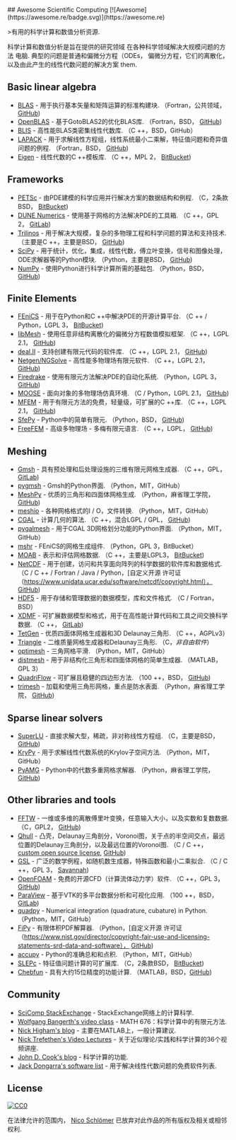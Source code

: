 <div class="github-widget" data-repo="nschloe/awesome-scientific-computing"></div>
## Awesome Scientific Computing [![Awesome](https://awesome.re/badge.svg)](https://awesome.re)



&gt;有用的科学计算和数值分析资源.

科学计算和数值分析是旨在提供的研究领域
在各种科学领域解决大规模问题的方法
 电脑.  典型的问题是普通和偏微分方程（ODEs，
偏微分方程，它们的离散化，以及由此产生的线性代数问题的解决方案
them.





## Basic linear algebra

- [BLAS](https://www.netlib.org/blas/) - 用于执行基本矢量和矩阵运算的标准构建块.
  （Fortran，公共领域， [GitHub](https://github.com/Reference-LAPACK/lapack/tree/master/BLAS))
- [OpenBLAS](https://www.openblas.net) - 基于GotoBLAS2的优化BLAS库.
  （Fortran，BSD， [GitHub](https://github.com/xianyi/OpenBLAS))
- [BLIS](https://github.com/flame/blis) - 高性能BLAS类密集线性代数库.
  （C ++，BSD，GitHub）
- [LAPACK](https://www.netlib.org/lapack/) - 用于求解线性方程组，线性系统最小二乘解，特征值问题和奇异值问题的例程.
  （Fortran，BSD， [GitHub](https://github.com/Reference-LAPACK/lapack))
- [Eigen](https://eigen.tuxfamily.org/index.php?title=Main_Page) - 线性代数的C ++模板库.
  （C ++，MPL 2， [BitBucket](https://bitbucket.org/eigen/eigen))


## Frameworks

- [PETSc](https://www.mcs.anl.gov/petsc/) - 由PDE建模的科学应用并行解决方案的数据结构和例程.
  （C，2条款BSD， [BitBucket](https://bitbucket.org/petsc/petsc/src))
- [DUNE Numerics](https://www.dune-project.org) - 使用基于网格的方法解决PDE的工具箱.
  （C ++，GPL 2， [GitLab](https://gitlab.dune-project.org/core/))
- [Trilinos](https://trilinos.org) - 用于解决大规模，复杂的多物理工程和科学问题的算法和支持技术.
  （主要是C ++，主要是BSD， [GitHub](https://github.com/trilinos/))
- [SciPy](https://www.scipy.org) - 用于统计，优化，集成，线性代数，傅立叶变换，信号和图像处理，ODE求解器等的Python模块.
  （Python，主要是BSD， [GitHub](https://github.com/scipy/scipy/))
- [NumPy](https://www.numpy.org) - 使用Python进行科学计算所需的基础包.
  （Python，BSD， [GitHub](https://github.com/numpy/numpy))


## Finite Elements

- [FEniCS](https://fenicsproject.org) - 用于在Python和C ++中解决PDE的开源计算平台.
  （C ++ / Python，LGPL 3， [BitBucket](https://bitbucket.org/fenics-project/))
- [libMesh](https://libmesh.github.io) - 使用任意非结构离散化的偏微分方程数值模拟框架.
  （C ++，LGPL 2.1， [GitHub](https://github.com/libMesh/libmesh))
- [deal.II](https://dealii.org) - 支持创建有限元代码的软件库.
  （C ++，LGPL 2.1， [GitHub](https://github.com/dealii/dealii))
- [Netgen/NGSolve](https://ngsolve.org) - 高性能多物理场有限元软件.
  （C ++，LGPL 2.1， [GitHub](https://github.com/NGSolve/netgen))
- [Firedrake](https://www.firedrakeproject.org) - 使用有限元方法解决PDE的自动化系统.
  （Python，LGPL 3， [GitHub](https://github.com/firedrakeproject/firedrake))
- [MOOSE](https://www.mooseframework.org) - 面向对象的多物理场仿真环境.
  （C / Python，LGPL 2.1， [GitHub](https://github.com/idaholab/moose))
- [MFEM](https://mfem.org) - 用于有限元方法的免费，轻量级，可扩展的C ++库.
  （C ++，LGPL 2.1， [GitHub](https://github.com/mfem/mfem))
- [SfePy](https://sfepy.org) -  Python中的简单有限元.
  （Python，BSD， [GitHub](https://github.com/sfepy/sfepy))
- [FreeFEM](https://freefem.org)   - 高级多物理场 - 多梅有限元语言.  （C ++，LGPL， [GitHub](https://github.com/FreeFem))

## Meshing

- [Gmsh](http://gmsh.info) - 具有预处理和后处理设施的三维有限元网格生成器.
  （C ++，GPL， [GitLab](https://gitlab.onelab.info/gmsh/gmsh))
- [pygmsh](https://github.com/nschloe/pygmsh) -  Gmsh的Python界面.
  （Python，MIT，GitHub）
- [MeshPy](https://mathema.tician.de/software/meshpy/) - 优质的三角形和四面体网格生成.
  （Python，麻省理工学院， [GitHub](https://github.com/inducer/meshpy))
- [meshio](https://github.com/nschloe/meshio) - 各种网格格式的I / O，文件转换.
  （Python，MIT，GitHub）
- [CGAL](https://www.cgal.org) - 计算几何的算法.
  （C ++，混合LGPL / GPL， [GitHub](https://github.com/CGAL/cgal))
- [pygalmesh](https://github.com/nschloe/pygalmesh) - 用于CGAL 3D网格划分功能的Python界面.
  （Python，MIT，GitHub）
- [mshr](https://bitbucket.org/fenics-project/mshr/) -  FEniCS的网格生成组件.
  （Python，GPL 3，BitBucket）
- [MOAB](https://press3.mcs.anl.gov/sigma/moab-library/) - 表示和评估网格数据.
  （C ++，主要是LGPL3， [BitBucket](https://bitbucket.org/fathomteam/moab/))
- [NetCDF](https://www.unidata.ucar.edu/software/netcdf/) - 用于创建，访问和共享面向阵列的科学数据的软件库和数据格式.
  （C / C ++ / Fortran / Java / Python，[自定义开源
  许可证（https://www.unidata.ucar.edu/software/netcdf/copyright.html），
  [GitHub](https://github.com/Unidata/netcdf-c/))
- [HDF5](https://support.hdfgroup.org/HDF5/) - 用于存储和管理数据的数据模型，库和文件格式.
  （C / Fortran，BSD）
- [XDMF](http://www.xdmf.org/index.php/Main_Page) - 可扩展数据模型和格式，用于在高性能计算代码和工具之间交换科学数据.
  （C ++， [GitLab](https://gitlab.kitware.com/xdmf/xdmf))
- [TetGen](https://www.wias-berlin.de/software/index.jsp?id=TetGen) - 优质四面体网格生成器和3D Delaunay三角形.
  （C ++，AGPLv3）
- [Triangle](https://www.cs.cmu.edu/~quake/triangle.html) - 二维质量网格生成器和Delaunay三角形.
  （C，*非自由软件*）
- [optimesh](https://github.com/nschloe/optimesh) - 三角网格平滑.
  （Python，MIT，GitHub）
- [distmesh](http://persson.berkeley.edu/distmesh/) - 用于非结构化三角形和四面体网格的简单生成器.
  （MATLAB，GPL 3）
- [QuadriFlow](https://stanford.edu/~jingweih/papers/quadriflow/) - 可扩展且稳健的四边形方法.
  （100 ++，BSD， [GitHub](https://github.com/hjwdzh/QuadriFlow))
- [trimesh](https://trimsh.org/) - 加载和使用三角形网格，重点是防水表面.
  （Python，麻省理工学院， [GitHub](https://github.com/mikedh/trimesh))


## Sparse linear solvers

- [SuperLU](https://crd-legacy.lbl.gov/~xiaoye/SuperLU/) - 直接求解大型，稀疏，非对称线性方程组.
  （C，主要是BSD， [GitHub](https://github.com/xiaoyeli/superlu))
- [KryPy](https://github.com/andrenarchy/krypy) - 用于求解线性代数系统的Krylov子空间方法.
  （Python，MIT，GitHub）
- [PyAMG](https://pyamg.github.io) -  Python中的代数多重网格求解器.
  （Python，麻省理工学院， [GitHub](https://github.com/pyamg/pyamg))


## Other libraries and tools

- [FFTW](http://www.fftw.org) - 一维或多维的离散傅里叶变换，任意输入大小，以及实数和复数数据.
  （C，GPL2， [GitHub](https://github.com/FFTW/fftw3))
- [Qhull](http://www.qhull.org) - 凸壳，Delaunay三角剖分，Voronoi图，关于点的半空间交点，最远位置的Delaunay三角剖分，以及最远位置的Voronoi图.
  （C / C ++， [custom open source license](http://www.qhull.org/COPYING.txt),
  [GitHub](https://github.com/qhull/qhull/))
- [GSL](https://www.gnu.org/software/gsl/) - 广泛的数学例程，如随机数生成器，特殊函数和最小二乘拟合.
  （C / C ++，GPL 3， [Savannah](https://savannah.gnu.org/projects/gsl))
- [OpenFOAM](https://www.openfoam.com) - 免费的开源CFD（计算流体动力学）软件.
  （C ++，GPL 3， [GitHub](https://github.com/OpenFOAM/OpenFOAM-dev))
- [ParaView](https://www.paraview.org) - 基于VTK的多平台数据分析和可视化应用.
  （100 ++，BSD， [GitLab](https://gitlab.kitware.com/paraview/paraview))
- [quadpy](https://github.com/nschloe/quadpy) - Numerical integration (quadrature, cubature) in Python.
  （Python，MIT，GitHub）
- [FiPy](https://www.ctcms.nist.gov/fipy/) - 有限体积PDF解算器.
  （Python，[自定义开源
  许可证（https://www.nist.gov/director/copyright-fair-use-and-licensing-statements-srd-data-and-software），
  [GitHub](https://github.com/usnistgov/fipy))
- [accupy](https://github.com/nschloe/accupy) -  Python的准确总和和点积.
  （Python，MIT，GitHub）
- [SLEPc](http://slepc.upv.es) - 特征值问题计算的可扩展库.
  （C，2条款BSD， [BitBucket](https://bitbucket.org/slepc/slepc/src/master/))
- [Chebfun](https://www.chebfun.org/) - 具有大约15位精度的功能计算.
  （MATLAB，BSD，[GitHub](https://github.com/chebfun/chebfun))


## Community

- [SciComp StackExchange](https://scicomp.stackexchange.com/) -  StackExchange网络上的计算科学.
- [Wolfgang Bangerth's video class](https://www.math.colostate.edu/~bangerth/videos.html) -  MATH 676：科学计算中的有限元方法.
- [Nick Higham's blog](https://nickhigham.wordpress.com/) - 主要在MATLAB上，一般计算建议.
- [Nick Trefethen's Video Lectures](https://people.maths.ox.ac.uk/trefethen/videos.html) - 关于近似理论/实践和科学计算的36个视频讲座.
- [John D. Cook's blog](https://www.johndcook.com/blog/) - 科学计算的功能.
- [Jack Dongarra's software list](https://www.netlib.org/utk/people/JackDongarra/la-sw.html) - 用于解决线性代数问题的免费软件列表.

## License

[![CC0](https://mirrors.creativecommons.org/presskit/buttons/88x31/svg/cc-zero.svg)](https://creativecommons.org/publicdomain/zero/1.0/)

在法律允许的范围内， [Nico Schlömer](https://github.com/nschloe)
已放弃对此作品的所有版权及相关或相邻权利.
